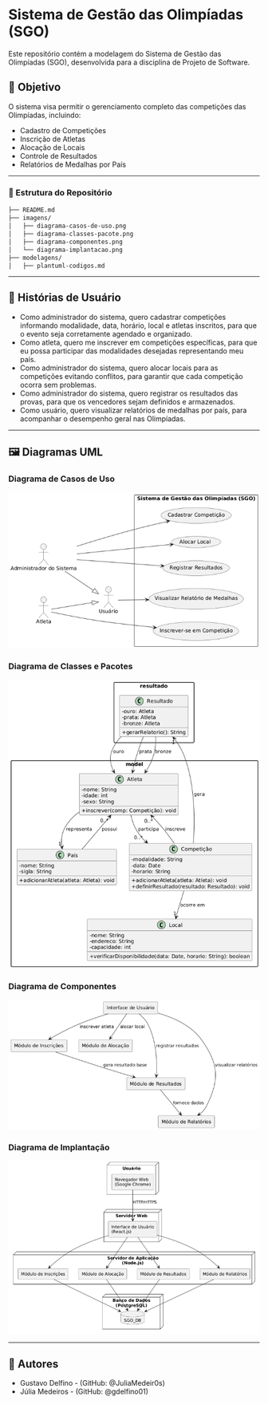 # Sistema de Gestão das Olimpíadas (SGO)

Este repositório contém a modelagem do Sistema de Gestão das Olimpíadas (SGO), desenvolvida para a disciplina de Projeto de Software.

## 🎯 Objetivo

O sistema visa permitir o gerenciamento completo das competições das Olimpíadas, incluindo:

- Cadastro de Competições
- Inscrição de Atletas
- Alocação de Locais
- Controle de Resultados
- Relatórios de Medalhas por País

---

### 📂 Estrutura do Repositório
```
├── README.md
├── imagens/
│   ├── diagrama-casos-de-uso.png
│   ├── diagrama-classes-pacote.png
│   ├── diagrama-componentes.png
│   └── diagrama-implantacao.png
├── modelagens/
│   ├── plantuml-codigos.md
```
---

## 📌 Histórias de Usuário

- Como administrador do sistema, quero cadastrar competições informando modalidade, data, horário, local e atletas inscritos, para que o evento seja corretamente agendado e organizado.
- Como atleta, quero me inscrever em competições específicas, para que eu possa participar das modalidades desejadas representando meu país.
- Como administrador do sistema, quero alocar locais para as competições evitando conflitos, para garantir que cada competição ocorra sem problemas.
- Como administrador do sistema, quero registrar os resultados das provas, para que os vencedores sejam definidos e armazenados.
- Como usuário, quero visualizar relatórios de medalhas por país, para acompanhar o desempenho geral nas Olimpíadas.

---

## 🖼️ Diagramas UML

### Diagrama de Casos de Uso

![Diagrama de Casos de Uso](imagens/diagrama-casos-de-uso.png)

### Diagrama de Classes e Pacotes

![Diagrama de Classes e Pacotes](imagens/diagrama-classes-pacote.png)

### Diagrama de Componentes

![Diagrama de Componentes](imagens/diagrama-componentes.png)

### Diagrama de Implantação

![Diagrama de Implantaçaõ](imagens/diagrama-implantacao.png)

---

## 👥 Autores

- Gustavo Delfino - (GitHub: @JuliaMedeir0s)
- Júlia Medeiros - (GitHub: @gdelfino01)
